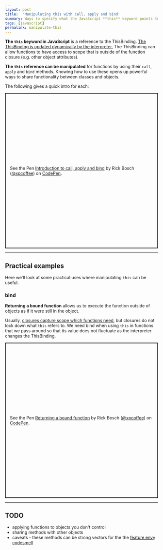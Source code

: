 ```yaml
---
layout: post
title:  'Manipulating this with call, apply and bind'
summary: Ways to specify what the JavaScript **this** keyword points to.
tags: [javascript]
permalink: manipulate-this
---
```


**The `this` keyword in JavaScript** is a reference to the ThisBinding. <span class="tooltip" data-tooltip="It references the object in which the function is defined if the function is a method; it references the global execution environment if the function is outside an object.">[The ThisBinding is updated dynamically by the interpreter.][this_binding_so]</span>  The ThisBinding can allow functions to have access to scope that is outside of the function closure (e.g. <span class="tooltip" data-tooltip="This ability makes 'this' useful when working within objects. 'this' becomes analogous to what would be called 'private' or 'protected' scope in other languages.">other object attributes</span>).

**The `this` reference can be manipulated** for functions by using their `call`, `apply` and `bind` methods. Knowing how to use these opens up powerful ways to share functionality between classes and objects.

The following gives a quick intro for each:

<p class="codepen" data-height="510" data-theme-id="dark" data-default-tab="js,result" data-user="xpcoffee" data-slug-hash="eYOKvNr" data-preview="true" style="height: 510px; box-sizing: border-box; display: flex; align-items: center; justify-content: center; border: 2px solid; margin: 1em 0; padding: 1em;" data-pen-title="Introduction to call, apply and bind">
  <span>See the Pen <a href="https://codepen.io/xpcoffee/pen/eYOKvNr/">
  Introduction to call, apply and bind</a> by Rick Bosch (<a href="https://codepen.io/xpcoffee">@xpcoffee</a>)
  on <a href="https://codepen.io">CodePen</a>.</span>
</p>
<script async src="https://static.codepen.io/assets/embed/ei.js"></script>

------

## Practical examples

Here we'll look at some practical uses where manipulating `this` can be useful.

### bind

**Returning a bound function** allows us to execute the function outside of objects as if it were still in the object. 

Usually, [closures capture scope which functions need][javascript_scope], but closures do not lock down what `this` refers to. We need bind when using `this` in functions that we pass around so that its value does not fluctuate as the interpreter changes the ThisBinding.

<p class="codepen" data-height="510" data-theme-id="dark" data-default-tab="js,result" data-user="xpcoffee" data-slug-hash="NWKzdwG" data-preview="true" style="height: 510px; box-sizing: border-box; display: flex; align-items: center; justify-content: center; border: 2px solid; margin: 1em 0; padding: 1em;" data-pen-title="Returning a bound function">
  <span>See the Pen <a href="https://codepen.io/xpcoffee/pen/NWKzdwG/">
  Returning a bound function</a> by Rick Bosch (<a href="https://codepen.io/xpcoffee">@xpcoffee</a>)
  on <a href="https://codepen.io">CodePen</a>.</span>
</p>
<script async src="https://static.codepen.io/assets/embed/ei.js"></script>

--- 

## TODO 
* applying functions to objects you don't control
* sharing methods with other objects
* caveats - these methods can be strong vectors for the the [feature envy codesmell](https://blog.codinghorror.com/code-smells/)

[this_binding_so]:https://stackoverflow.com/questions/3127429/how-does-the-this-keyword-work
[jsbin_intro]:https://jsbin.com/tipevoj/2/edit?js,console
[jsbin_bound_function]:https://jsbin.com/paburub/1/edit?js,console
[javascript_scope]:/javascript-scope